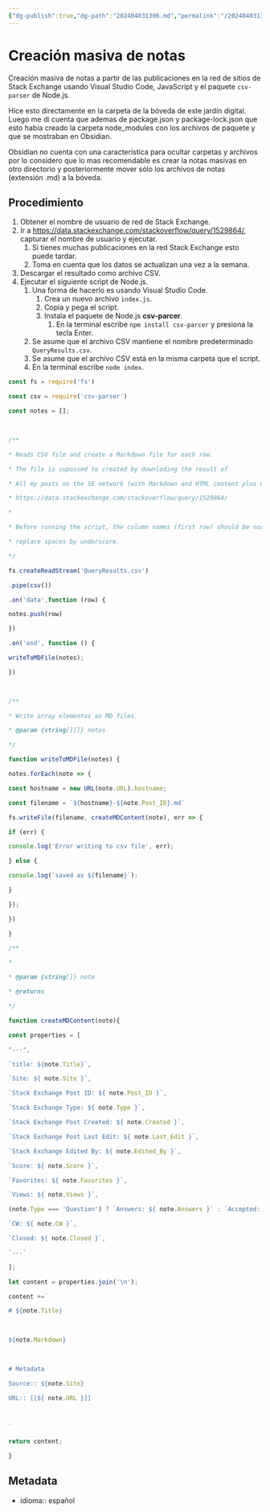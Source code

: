 ```yaml
---
{"dg-publish":true,"dg-path":"202404031306.md","permalink":"/202404031306/","title":"Creación masiva de notas","dgEnableSearch":true,"created":"2024-04-03T13:06:05.750-06:00","updated":"2024-04-04T09:17:59.476-06:00"}
---
```


# Creación masiva de notas 
Creación masiva de notas a partir de las publicaciones en la red de sitios de Stack Exchange usando Visual Studio Code, JavaScript y el paquete `csv-parser` de Node.js.

Hice esto directamente en la carpeta de la bóveda de este jardín digital. Luego me di  cuenta que ademas de package.json y package-lock.json que esto había creado la carpeta node_modules con los archivos de paquete y que se mostraban en Obsidian.

Obsidian no cuenta con una característica para ocultar carpetas y archivos por lo considero que lo mas recomendable es crear la notas masivas en otro directorio y posteriormente mover sólo los archivos de notas (extensión .md) a la bóveda.

## Procedimiento
1. Obtener el nombre de usuario de red de Stack Exchange.
2. Ir a  https://data.stackexchange.com/stackoverflow/query/1529864/, capturar el nombre de usuario y ejecutar. 
	1. Si tienes muchas publicaciones en la red Stack Exchange esto puede tardar.
	2. Toma en cuenta que los datos se actualizan una vez a la semana.
3. Descargar el resultado como archivo CSV.
4. Ejecutar el siguiente script de Node.js.
	1. Una forma de hacerlo es usando Visual Studio Code.
		1. Crea un nuevo archivo `index.js`.
		2. Copia y pega el script.
		3. Instala el paquete de Node.js **csv-parcer**.
			1. En la terminal escribe `npm install csv-parcer` y presiona la tecla Enter.
	2. Se asume que el archivo CSV mantiene el nombre predeterminado `QueryResults.csv`.
	3. Se asume que el archivo CSV está en la misma carpeta que el script.
	4. En la terminal escribe `node index`.

```js
const fs = require('fs')

const csv = require('csv-parser')

const notes = [];

  

/**

* Reads CSV file and create a Markdown file for each row.

* The file is supossed to created by downloding the result of

* All my posts on the SE network (with Markdown and HTML content plus editors and status)

* https://data.stackexchange.com/stackoverflow/query/1529864/

*

* Before running the script, the column names (first row) should be normalized, i.e.,

* replace spaces by underscore.

*/

fs.createReadStream('QueryResults.csv')

.pipe(csv())

.on('data',function (row) {

notes.push(row)

})

.on('end', function () {

writeToMDFile(notes);

})

  

/**

* Write array elementos as MD files.

* @param {string[][]} notes

*/

function writeToMDFile(notes) {

notes.forEach(note => {

const hostname = new URL(note.URL).hostname;

const filename = `${hostname}-${note.Post_ID}.md`

fs.writeFile(filename, createMDContent(note), err => {

if (err) {

console.log('Error writing to csv file', err);

} else {

console.log(`saved as ${filename}`);

}

});

})

}

/**

*

* @param {string[]} note

* @returns

*/

function createMDContent(note){

const properties = [

"---",

`title: ${note.Title}`,

`Site: ${ note.Site }`,

`Stack Exchange Post ID: ${ note.Post_ID }`,

`Stack Exchange Type: ${ note.Type }`,

`Stack Exchange Post Created: ${ note.Created }`,

`Stack Exchange Post Last Edit: ${ note.Last_Edit }`,

`Stack Exchange Edited By: ${ note.Edited_By }`,

`Score: ${ note.Score }`,

`Favorites: ${ note.Favorites }`,

`Views: ${ note.Views }`,

(note.Type === 'Question') ? `Answers: ${ note.Answers }` : `Accepted: ${ note.Accepted }`,

`CW: ${ note.CW }`,

`Closed: ${ note.Closed }`,

`---`

];

let content = properties.join('\n');

content +=`

# ${note.Title}

  

${note.Markdown}

  

# Metadata

Source:: ${note.Site}

URL:: [[${ note.URL }]]

  

`

return content;

}
```

## Metadata
- idioma:: español
